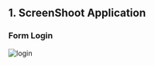 ## 1. ScreenShoot Application

### Form Login


![login](https://github.com/user-attachments/assets/7cfb2cee-be77-451b-b7a0-8919ecd0a094)
